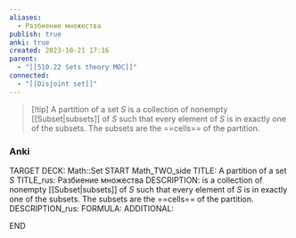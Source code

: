 ```yaml
---
aliases:
  - Разбиение множества
publish: true
anki: true
created: 2023-10-21 17:16
parent:
  - "[[510.22 Sets theory MOC]]"
connected:
  - "[[Disjoint set]]"
---
```

> [!tip] A partition of a set $S$ 
is a collection of nonempty [[Subset|subsets]] of $S$ such that every element of $S$ is in exactly one of the subsets. 
The subsets are the ==cells== of the partition.

### Anki
TARGET DECK: Math::Set 
START
Math_TWO_side
TITLE: A partition of a set $S$ 
TITLE_rus: Разбиение множества
DESCRIPTION: is a collection of nonempty [[Subset|subsets]] of $S$ such that every element of $S$ is in exactly one of the subsets. 
The subsets are the ==cells== of the partition.
DESCRIPTION_rus: 
FORMULA: 
ADDITIONAL:
<!--ID: 1697898285975-->
END




